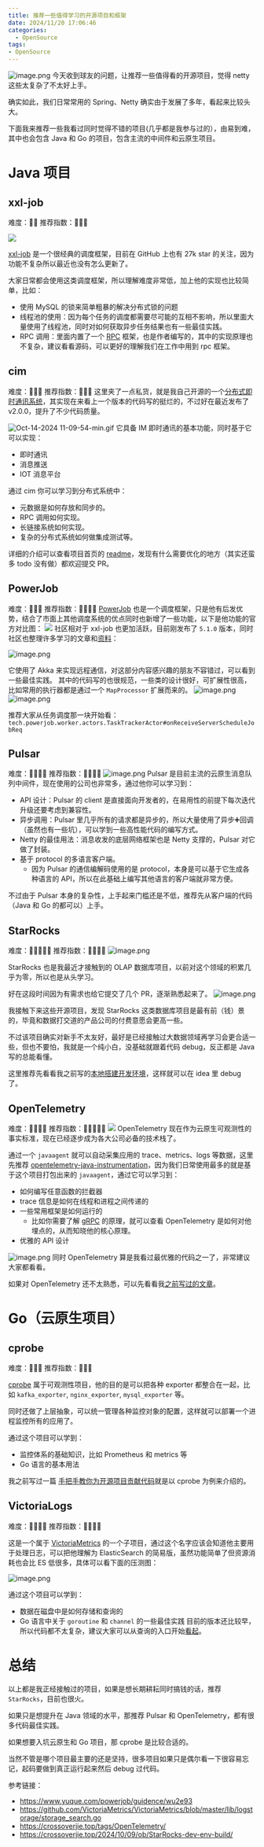 ```yaml
---
title: 推荐一些值得学习的开源项目和框架
date: 2024/11/20 17:06:46
categories:
  - OpenSource
tags:
- OpenSource
---
```



![image.png](https://s2.loli.net/2024/11/06/YtoOV3dMNEsqw4u.png)
今天收到球友的问题，让推荐一些值得看的开源项目，觉得 netty 这些太复杂了不太好上手。

确实如此，我们日常常用的 Spring、Netty 确实由于发展了多年，看起来比较头大。

下面我来推荐一些我看过同时觉得不错的项目(几乎都是我参与过的），由易到难，其中也会包含 Java 和 Go 的项目，包含主流的中间件和云原生项目。

<!--more-->

# Java 项目

## xxl-job

难度：🌟🌟
推荐指数：🌟🌟🌟

![](https://s2.loli.net/2024/11/06/xuLRoCfVhiFcjbz.png)

[xxl-job](https://github.com/xuxueli/xxl-job) 是一个很经典的调度框架，目前在 GitHub 上也有 27k star 的关注，因为功能不复杂所以最近也没有怎么更新了。

大家日常都会使用这类调度框架，所以理解难度非常低，加上他的实现也比较简单，比如：
- 使用 MySQL 的锁来简单粗暴的解决分布式锁的问题
- 线程池的使用：因为每个任务的调度都需要尽可能的互相不影响，所以里面大量使用了线程池，同时对如何获取异步任务结果也有一些最佳实践。
- RPC 调用：里面内置了一个 [RPC](https://github.com/xuxueli/xxl-rpc) 框架，也是作者编写的，其中的实现原理也不复杂，建议看看源码，可以更好的理解我们在工作中用到 rpc 框架。

## cim
难度：🌟🌟🌟
推荐指数：🌟🌟🌟
这里夹了一点私货，就是我自己开源的一个[分布式即时通讯系统](https://github.com/crossoverJie/cim)，其实现在来看上一个版本的代码写的挺烂的，不过好在最近发布了 v2.0.0，提升了不少代码质量。

![Oct-14-2024 11-09-54-min.gif](https://s2.loli.net/2024/10/14/pBvDML4HVgyYZxS.gif)
它具备 IM 即时通讯的基本功能，同时基于它可以实现：
- 即时通讯
- 消息推送
- IOT 消息平台

通过 cim 你可以学习到分布式系统中：
- 元数据是如何存放和同步的。
- RPC 调用如何实现。
- 长链接系统如何实现。
- 复杂的分布式系统如何做集成测试等。

详细的介绍可以查看项目首页的 [readme](https://github.com/crossoverJie/cim)，发现有什么需要优化的地方（其实还蛮多 todo 没有做）都欢迎提交 PR。

## PowerJob
难度：🌟🌟🌟
推荐指数：🌟🌟🌟🌟
[PowerJob](https://github.com/PowerJob/PowerJob) 也是一个调度框架，只是他有后发优势，结合了市面上其他调度系统的优点同时也新增了一些功能，以下是他功能的官方对比图：
![](https://s2.loli.net/2024/11/07/Ngab96HlYstJOyT.png)
社区相对于 xxl-job 也更加活跃，目前刚发布了 `5.1.0` 版本，同时社区也整理许多学习的文章和[资料](https://www.yuque.com/powerjob/guidence/wu2e93)：

![image.png](https://s2.loli.net/2024/11/07/aGUzAwhX5CE2Lbj.png)


它使用了 Akka 来实现远程通信，对这部分内容感兴趣的朋友不容错过，可以看到一些最佳实践。
其中的代码写的也很规范，一些类的设计很好，可扩展性很高，比如常用的执行器都是通过一个 
`MapProcessor` 扩展而来的。
![image.png](https://s2.loli.net/2024/11/07/SO2eRbvqrI5EGyU.png)
![image.png](https://s2.loli.net/2024/11/07/rvabkCdo4g3FTyU.png)

推荐大家从任务调度那一块开始看：`tech.powerjob.worker.actors.TaskTrackerActor#onReceiveServerScheduleJobReq`

## Pulsar
难度：🌟🌟🌟🌟
推荐指数：🌟🌟🌟🌟
![image.png](https://s2.loli.net/2024/11/07/2MFiE1vPSfl69ty.png)
Pulsar 是目前主流的云原生消息队列中间件，现在使用的公司也非常多，通过他你可以学习到：
- API 设计：Pulsar 的 client 是直接面向开发者的，在易用性的前提下每次迭代升级还要考虑到兼容性。
- 异步调用：Pulsar 里几乎所有的请求都是异步的，所以大量使用了异步➕回调（虽然也有一些坑），可以学到一些高性能代码的编写方式。
- Netty 的最佳用法：消息收发的底层网络框架也是 Netty 支撑的，Pulsar 对它做了封装。
- 基于 protocol 的多语言客户端。
	- 因为 Pulsar 的通信编解码使用的是 protocol，本身是可以基于它生成各种语言的 API，所以在此基础上编写其他语言的客户端就非常方便。

不过由于 Pulsar 本身的复杂性，上手起来门槛还是不低，推荐先从客户端的代码（Java 和  Go 的都可以）上手。

## StarRocks

难度：🌟🌟🌟🌟🌟
推荐指数：🌟🌟🌟🌟
![image.png](https://s2.loli.net/2024/11/08/zZ8jD9JU1tSkm6A.png)

StarRocks 也是我最近才接触到的 OLAP 数据库项目，以前对这个领域的积累几乎为零，所以也是从头学习。

好在这段时间因为有需求也给它提交了几个 PR，逐渐熟悉起来了。
![image.png](https://s2.loli.net/2024/11/08/gVb15UWrwXHq8YI.png)

我接触下来这些开源项目，发现 StarRocks 这类数据库项目是最有前（钱）景的，毕竟和数据打交道的产品公司的付费意愿会更高一些。

不过该项目确实对新手不太友好，最好是已经接触过大数据领域再学习会更合适一些，但也不要怕，我就是一个纯小白，没基础就跟着代码 debug，反正都是 Java 写的总能看懂。

这里推荐先看看我之前写的[本地搭建开发环境](https://crossoverjie.top/2024/10/09/ob/StarRocks-dev-env-build/)，这样就可以在 idea 里 debug 了。
## OpenTelemetry
难度：🌟🌟🌟🌟
推荐指数：🌟🌟🌟🌟🌟
![](https://s2.loli.net/2024/08/08/p5WkVbSarUdIQwT.png)
OpenTelemetry 现在作为云原生可观测性的事实标准，现在已经逐步成为各大公司必备的技术栈了。

通过一个 `javaagent` 就可以自动采集应用的 trace、metrics、logs 等数据，这里先推荐 [opentelemetry-java-instrumentation](https://github.com/open-telemetry/opentelemetry-java-instrumentation/)，因为我们日常使用最多的就是基于这个项目打包出来的 `javaagent`，通过它可以学习到：
- 如何编写任意函数的拦截器
- trace 信息是如何在线程和进程之间传递的
- 一些常用框架是如何运行的
	- 比如你需要了解 [gRPC](https://github.com/open-telemetry/opentelemetry-java-instrumentation/tree/main/instrumentation/grpc-1.6) 的原理，就可以查看 OpenTelemetry 是如何对他埋点的，从而知晓他的核心原理。
- 优雅的 API 设计

![image.png](https://s2.loli.net/2024/11/08/1yenwuxJ9C6tOSb.png)
同时 OpenTelemetry 算是我看过最优雅的代码之一了，非常建议大家都看看。

如果对 OpenTelemetry 还不太熟悉，可以先看看我[之前写过的文章](https://crossoverjie.top/tags/OpenTelemetry/)。



# Go（云原生项目）

## cprobe
难度：🌟🌟🌟
推荐指数：🌟🌟🌟

[cprobe](https://github.com/cprobe/cprobe) 属于可观测性项目，他的目的是可以把各种 exporter 都整合在一起，比如 `kafka_exporter`, `nginx_exporter`, `mysql_exporter` 等。

同时还做了上层抽象，可以统一管理各种监控对象的配置，这样就可以部署一个进程监控所有的应用了。

通过这个项目可以学到：
- 监控体系的基础知识，比如 Prometheus 和 metrics 等
- Go 语言的基本用法

我之前写过一篇 [手把手教你为开源项目贡献代码](https://crossoverjie.top/2024/01/25/ob/create-a-plugin-for-cprobe/)就是以 cprobe 为例来介绍的。
## VictoriaLogs
难度：🌟🌟🌟🌟
推荐指数：🌟🌟🌟🌟

这是一个属于 [VictoriaMetrics](https://github.com/VictoriaMetrics/VictoriaMetrics/tree/master/app/victoria-logs) 的一个子项目，通过这个名字应该会知道他主要用于处理日志，可以把他理解为 ElasticSearch 的简易版，虽然功能简单了但资源消耗也会比 ES 低很多，具体可以看下面的压测图：

![image.png](https://s2.loli.net/2023/08/23/3Epxdzie8q5tVmY.png)

通过这个项目可以学到：
- 数据在磁盘中是如何存储和查询的
- Go 语言中关于 `goroutine` 和 `channel` 的一些最佳实践
目前的版本还比较早，所以代码都不太复杂，建议大家可以从查询的入口开始[看起](https://github.com/VictoriaMetrics/VictoriaMetrics/blob/master/lib/logstorage/storage_search.go)。


# 总结

以上都是我正经接触过的项目，如果是想长期耕耘同时搞钱的话，推荐 `StarRocks`，目前也很火。

如果只是想提升在 Java 领域的水平，那推荐 Pulsar 和 OpenTelemetry，都有很多代码最佳实践。

如果想要入坑云原生和 Go 项目，那 cprobe 是比较合适的。

当然不管是哪个项目最主要的还是坚持，很多项目如果只是偶尔看一下很容易忘记，起码要做到真正运行起来然后 debug 过代码。

参考链接：
- https://www.yuque.com/powerjob/guidence/wu2e93
- https://github.com/VictoriaMetrics/VictoriaMetrics/blob/master/lib/logstorage/storage_search.go
- https://crossoverjie.top/tags/OpenTelemetry/
- https://crossoverjie.top/2024/10/09/ob/StarRocks-dev-env-build/